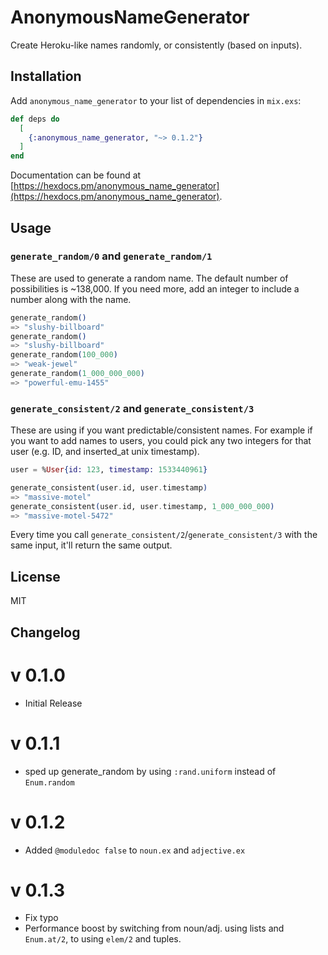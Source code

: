 # AnonymousNameGenerator

Create Heroku-like names randomly, or consistently (based on inputs).

## Installation

Add `anonymous_name_generator` to your list of dependencies in `mix.exs`:

```elixir
def deps do
  [
    {:anonymous_name_generator, "~> 0.1.2"}
  ]
end
```

Documentation can be found at [https://hexdocs.pm/anonymous_name_generator](https://hexdocs.pm/anonymous_name_generator).

## Usage

### `generate_random/0` and `generate_random/1`

These are used to generate a random name. The default number of possibilities is ~138,000. If you need more, add an integer to include a number along with the name.

```elixir
generate_random()
=> "slushy-billboard"
generate_random()
=> "slushy-billboard"
generate_random(100_000)
=> "weak-jewel"
generate_random(1_000_000_000)
=> "powerful-emu-1455"
```

### `generate_consistent/2` and `generate_consistent/3`

These are using if you want predictable/consistent names. For example if you want to add names to users, you could pick any two integers for that user (e.g. ID, and inserted_at unix timestamp).

```elixir
user = %User{id: 123, timestamp: 1533440961}

generate_consistent(user.id, user.timestamp)
=> "massive-motel"
generate_consistent(user.id, user.timestamp, 1_000_000_000)
=> "massive-motel-5472"
```

Every time you call `generate_consistent/2`/`generate_consistent/3` with the same input, it'll return the same output.



## License

MIT

## Changelog

# v 0.1.0

* Initial Release

# v 0.1.1

* sped up generate_random by using `:rand.uniform` instead of `Enum.random`

# v 0.1.2

* Added `@moduledoc false` to `noun.ex` and `adjective.ex`

# v 0.1.3

* Fix typo
* Performance boost by switching from noun/adj. using lists and `Enum.at/2`, to using `elem/2` and tuples.
